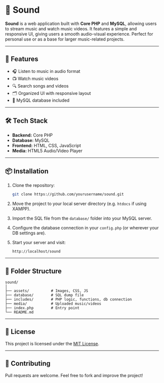 # 🎵 Sound

**Sound** is a web application built with **Core PHP** and **MySQL**, allowing users to stream music and watch music videos. It features a simple and responsive UI, giving users a smooth audio-visual experience. Perfect for personal use or as a base for larger music-related projects.

---

## 🚀 Features

* 🎧 Listen to music in audio format
* 📺 Watch music videos
* 🔍 Search songs and videos
* 🗂️ Organized UI with responsive layout
* 💾 MySQL database included

---

## 🛠️ Tech Stack

* **Backend:** Core PHP
* **Database:** MySQL
* **Frontend:** HTML, CSS, JavaScript
* **Media:** HTML5 Audio/Video Player

---

## 📦 Installation

1. Clone the repository:

   ```bash
   git clone https://github.com/yourusername/sound.git
   ```
2. Move the project to your local server directory (e.g. `htdocs` if using XAMPP).
3. Import the SQL file from the `database/` folder into your MySQL server.
4. Configure the database connection in your `config.php` (or wherever your DB settings are).
5. Start your server and visit:

   ```
   http://localhost/sound
   ```

---

## 📂 Folder Structure

```
sound/
│
├── assets/          # Images, CSS, JS
├── database/        # SQL dump file
├── includes/        # PHP logic, functions, db connection
├── media/           # Uploaded music/videos
├── index.php        # Entry point
└── README.md
```

---

## 📝 License

This project is licensed under the [MIT License](LICENSE).

---

## 🤝 Contributing

Pull requests are welcome. Feel free to fork and improve the project!
